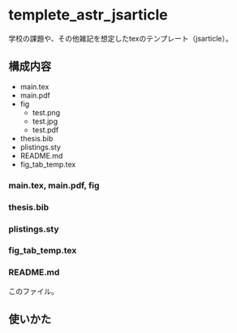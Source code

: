 # templete_astr_jsarticle
学校の課題や、その他雑記を想定したtexのテンプレート（jsarticle）。

## 構成内容
- main.tex
- main.pdf
- fig
  - test.png
  - test.jpg
  - test.pdf
- thesis.bib
- plistings.sty
- README.md
- fig_tab_temp.tex

### main.tex, main.pdf, fig

### thesis.bib

### plistings.sty

### fig_tab_temp.tex

### README.md
このファイル。

## 使いかた
